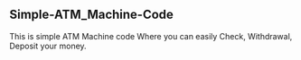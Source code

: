 ## Simple-ATM_Machine-Code
This is simple ATM Machine code Where you can easily Check, Withdrawal, Deposit your money.
